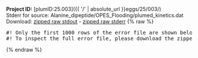**Project ID:** [plumID:25.003]({{ '/' | absolute_url }}eggs/25/003/)  
Stderr for source:  Alanine_dipeptide/OPES_Flooding/plumed_kinetics.dat   
Download: [zipped raw stdout](plumed_kinetics.dat.plumed_master.stdout.txt.zip) - [zipped raw stderr](plumed_kinetics.dat.plumed_master.stderr.txt.zip) 
{% raw %}
<pre>
#! Only the first 1000 rows of the error file are shown below
#! To inspect the full error file, please download the zipped raw stderr file above
</pre>
{% endraw %}
